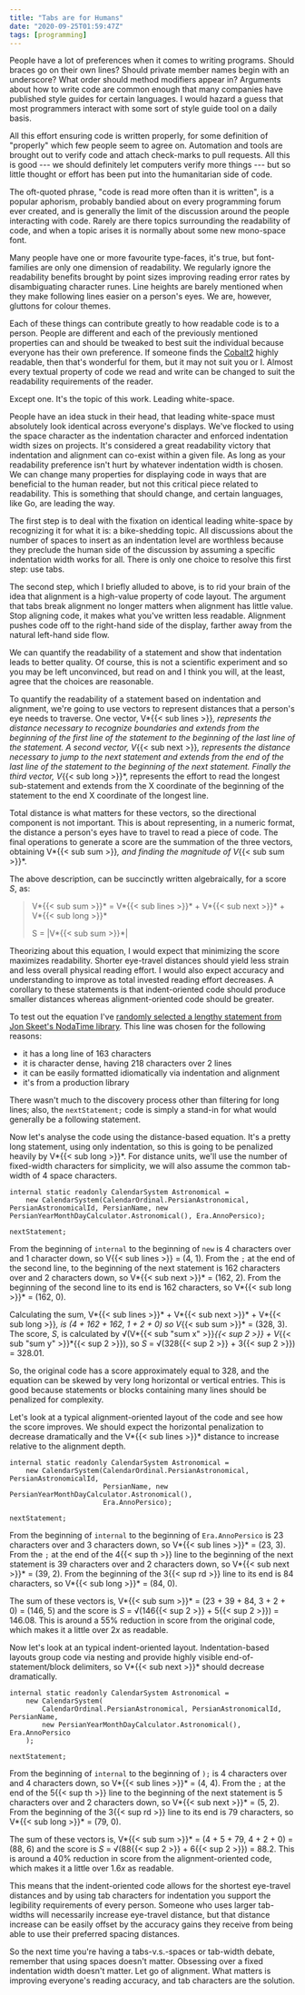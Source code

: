 ```yaml
---
title: "Tabs are for Humans"
date: "2020-09-25T01:59:47Z"
tags: [programming]
---
```


People have a lot of preferences when it comes to writing programs.
Should braces go on their own lines?
Should private member names begin with an underscore?
What order should method modifiers appear in?
Arguments about how to write code are common enough that many companies have published style guides for certain languages.
I would hazard a guess that most programmers interact with some sort of style guide tool on a daily basis.

All this effort ensuring code is written properly, for some definition of "properly" which few people seem to agree on.
Automation and tools are brought out to verify code and attach check-marks to pull requests.
All this is good --- we should definitely let computers verify more things --- but so little thought or effort has been put into the humanitarian side of code.

The oft-quoted phrase, "code is read more often than it is written", is a popular aphorism, probably bandied about on every programming forum ever created, and is generally the limit of the discussion around the people interacting with code.
Rarely are there topics surrounding the readability of code, and when a topic arises it is normally about some new mono-space font.

Many people have one or more favourite type-faces, it's true, but font-families are only one dimension of readability.
We regularly ignore the readability benefits brought by point sizes improving reading error rates by disambiguating character runes.
Line heights are barely mentioned when they make following lines easier on a person's eyes.
We are, however, gluttons for colour themes.

Each of these things can contribute greatly to how readable code is to a person.
People are different and each of the previously mentioned properties can and should be tweaked to best suit the individual because everyone has their own preference.
If someone finds the [Cobalt2](https://marketplace.visualstudio.com/items?itemName=wesbos.theme-cobalt2) highly readable, then that's wonderful for them, but it may not suit you or I.
Almost every textual property of code we read and write can be changed to suit the readability requirements of the reader.

Except one.
It's the topic of this work.
Leading white-space.

People have an idea stuck in their head, that leading white-space must absolutely look identical across everyone's displays.
We've flocked to using the space character as the indentation character and enforced indentation width sizes on projects.
It's considered a great readability victory that indentation and alignment can co-exist within a given file.
As long as your readability preference isn't hurt by whatever indentation width is chosen.
We can change many properties for displaying code in ways that are beneficial to the human reader, but not this critical piece related to readability.
This is something that should change, and certain languages, like Go, are leading the way.

The first step is to deal with the fixation on identical leading white-space by recognizing it for what it is: a bike-shedding topic.
All discussions about the number of spaces to insert as an indentation level are worthless because they preclude the human side of the discussion by assuming a specific indentation width works for all.
There is only one choice to resolve this first step: use tabs.

The second step, which I briefly alluded to above, is to rid your brain of the idea that alignment is a high-value property of code layout.
The argument that tabs break alignment no longer matters when alignment has little value.
Stop aligning code, it makes what you've written less readable.
Alignment pushes code off to the right-hand side of the display, farther away from the natural left-hand side flow.

We can quantify the readability of a statement and show that indentation leads to better quality.
Of course, this is not a scientific experiment and so you may be left unconvinced, but read on and I think you will, at the least, agree that the choices are reasonable.

To quantify the readability of a statement based on indentation and alignment, we're going to use vectors to represent distances that a person's eye needs to traverse.
One vector, V*{{< sub lines >}}*, represents the distance necessary to recognize boundaries and extends from the beginning of the first line of the statement to the beginning of the last line of the statement.
A second vector, V*{{< sub next >}}*, represents the distance necessary to jump to the next statement and extends from the end of the last line of the statement to the beginning of the next statement.
Finally the third vector, V*{{< sub long >}}*, represents the effort to read the longest sub-statement and extends from the X coordinate of the beginning of the statement to the end X coordinate of the longest line.

Total distance is what matters for these vectors, so the directional component is not important.
This is about representing, in a numeric format, the distance a person's eyes have to travel to read a piece of code.
The final operations to generate a score are the summation of the three vectors, obtaining V*{{< sub sum >}}*, and finding the magnitude of V*{{< sub sum >}}*.

The above description, can be succinctly written algebraically, for a score *S*, as:

> V*{{< sub sum >}}* = V*{{< sub lines >}}* + V*{{< sub next >}}* + V*{{< sub long >}}*
>
> S = |V*{{< sub sum >}}*|

Theorizing about this equation, I would expect that minimizing the score maximizes readability.
Shorter eye-travel distances should yield less strain and less overall physical reading effort.
I would also expect accuracy and understanding to improve as total invested reading effort decreases.
A corollary to these statements is that indent-oriented code should produce smaller distances whereas alignment-oriented code should be greater.

To test out the equation I've [randomly selected a lengthy statement from Jon Skeet's NodaTime library](https://github.com/nodatime/nodatime/blob/2ec2b8fc3ec0cfe97f8129931d0b12c0c01662ed/src/NodaTime/CalendarSystem.cs#L761).
This line was chosen for the following reasons:

- it has a long line of 163 characters
- it is character dense, having 218 characters over 2 lines
- it can be easily formatted idiomatically via indentation and alignment
- it's from a production library

There wasn't much to the discovery process other than filtering for long lines; also, the `nextStatement;` code is simply a stand-in for what would generally be a following statement.

Now let's analyse the code using the distance-based equation.
It's a pretty long statement, using only indentation, so this is going to be penalized heavily by V*{{< sub long >}}*.
For distance units, we'll use the number of fixed-width characters for simplicity, we will also assume the common tab-width of 4 space characters.

```
internal static readonly CalendarSystem Astronomical =
    new CalendarSystem(CalendarOrdinal.PersianAstronomical, PersianAstronomicalId, PersianName, new PersianYearMonthDayCalculator.Astronomical(), Era.AnnoPersico);

nextStatement;
```

From the beginning of `internal` to the beginning of `new` is 4 characters over and 1 character down, so V{{< sub lines >}} = (4, 1).
From the `;` at the end of the second line, to the beginning of the next statement is 162 characters over and 2 characters down, so V*{{< sub next >}}* = (162, 2).
From the beginning of the second line to its end is 162 characters, so V*{{< sub long >}}* = (162, 0).

Calculating the sum, V*{{< sub lines >}}* + V*{{< sub next >}}* + V*{{< sub long >}}*, is (4 + 162 + 162, 1 + 2 + 0) so V*{{< sub sum >}}* = (328, 3).
The score, *S*, is calculated by √(V*{{< sub "sum x" >}}*{{< sup 2 >}} + V*{{< sub "sum y" >}}*{{< sup 2 >}}), so *S* = √(328{{< sup 2 >}} + 3{{< sup 2 >}}) = 328.01.

So, the original code has a score approximately equal to 328, and the equation can be skewed by very long horizontal or vertical entries.
This is good because statements or blocks containing many lines should be penalized for complexity.

Let's look at a typical alignment-oriented layout of the code and see how the score improves.
We should expect the horizontal penalization to decrease dramatically and the V*{{< sub lines >}}* distance to increase relative to the alignment depth.

```
internal static readonly CalendarSystem Astronomical =
    new CalendarSystem(CalendarOrdinal.PersianAstronomical, PersianAstronomicalId,
                       PersianName, new PersianYearMonthDayCalculator.Astronomical(),
                       Era.AnnoPersico);

nextStatement;
```

From the beginning of `internal` to the beginning of `Era.AnnoPersico` is 23 characters over and 3 characters down, so V*{{< sub lines >}}* = (23, 3).
From the `;` at the end of the 4{{< sup th >}} line to the beginning of the next statement is 39 characters over and 2 characters down, so V*{{< sub next >}}* = (39, 2).
From the beginning of the 3{{< sup rd >}} line to its end is 84 characters, so V*{{< sub long >}}* = (84, 0).

The sum of these vectors is, V*{{< sub sum >}}* = (23 + 39 + 84, 3 + 2 + 0) = (146, 5) and the score is *S* = √(146{{< sup 2 >}} + 5{{< sup 2 >}}) = 146.08.
This is around a 55% reduction in score from the original code, which makes it a little over 2*x* as readable.

Now let's look at an typical indent-oriented layout.
Indentation-based layouts group code via nesting and provide highly visible end-of-statement/block delimiters, so V*{{< sub next >}}* should decrease dramatically.

```
internal static readonly CalendarSystem Astronomical =
    new CalendarSystem(
        CalendarOrdinal.PersianAstronomical, PersianAstronomicalId, PersianName,
        new PersianYearMonthDayCalculator.Astronomical(), Era.AnnoPersico
    );

nextStatement;
```
From the beginning of `internal` to the beginning of `);` is 4 characters over and 4 characters down, so V*{{< sub lines >}}* = (4, 4).
From the `;` at the end of the 5{{< sup th >}} line to the beginning of the next statement is 5 characters over and 2 characters down, so V*{{< sub next >}}* = (5, 2).
From the beginning of the 3{{< sup rd >}} line to its end is 79 characters, so V*{{< sub long >}}* = (79, 0).

The sum of these vectors is, V*{{< sub sum >}}* = (4 + 5 + 79, 4 + 2 + 0) = (88, 6) and the score is *S* = √(88{{< sup 2 >}} + 6{{< sup 2 >}}) = 88.2.
This is around a 40% reduction in score from the alignment-oriented code, which makes it a little over 1.6*x* as readable.

This means that the indent-oriented code allows for the shortest eye-travel distances and by using tab characters for indentation you support the legibility requirements of every person.
Someone who uses larger tab-widths will necessarily increase eye-travel distance, but that distance increase can be easily offset by the accuracy gains they receive from being able to use their preferred spacing distances.

So the next time you're having a tabs-v.s.-spaces or tab-width debate, remember that using spaces doesn't matter.
Obsessing over a fixed indentation width doesn't matter.
Let go of alignment.
What matters is improving everyone's reading accuracy, and tab characters are the solution.
